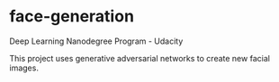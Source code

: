 # face-generation


Deep Learning Nanodegree Program - Udacity

This project uses generative adversarial networks to create new facial images. 
